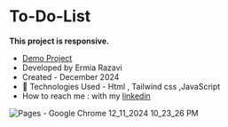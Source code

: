 # To-Do-List
**This project is responsive.**

- [Demo Project](https://ermiarzv.github.io/To-Do-List/)
- Developed by Ermia Razavi
- Created - December 2024
- 🤖 Technologies Used - Html , Tailwind css ,JavaScript
- How to reach me : with my
[linkedin](https://www.linkedin.com/in/ermia-razavi-a611312a3/)

![Pages - Google Chrome 12_11_2024 10_23_26 PM](https://github.com/user-attachments/assets/f9ccf730-2ea6-4467-8bde-71c0413c55ef)

